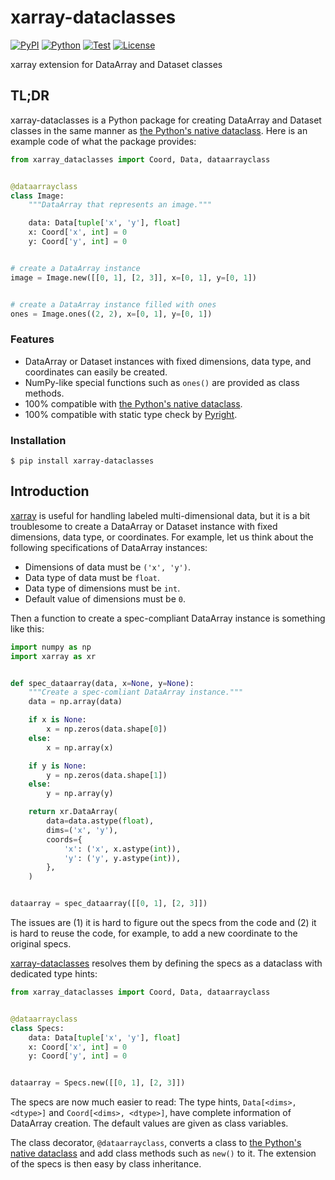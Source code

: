 # xarray-dataclasses

[![PyPI](https://img.shields.io/pypi/v/xarray-dataclasses.svg?label=PyPI&style=flat-square)](https://pypi.org/project/xarray-dataclasses/)
[![Python](https://img.shields.io/pypi/pyversions/xarray-dataclasses.svg?label=Python&color=yellow&style=flat-square)](https://pypi.org/project/xarray-dataclasses/)
[![Test](https://img.shields.io/github/workflow/status/astropenguin/xarray-dataclasses/Test?logo=github&label=Test&style=flat-square)](https://github.com/astropenguin/xarray-dataclasses/actions)
[![License](https://img.shields.io/badge/license-MIT-blue.svg?label=License&style=flat-square)](LICENSE)

xarray extension for DataArray and Dataset classes

## TL;DR

xarray-dataclasses is a Python package for creating DataArray and Dataset classes in the same manner as [the Python's native dataclass].
Here is an example code of what the package provides:

```python
from xarray_dataclasses import Coord, Data, dataarrayclass


@dataarrayclass
class Image:
    """DataArray that represents an image."""

    data: Data[tuple['x', 'y'], float]
    x: Coord['x', int] = 0
    y: Coord['y', int] = 0


# create a DataArray instance
image = Image.new([[0, 1], [2, 3]], x=[0, 1], y=[0, 1])


# create a DataArray instance filled with ones
ones = Image.ones((2, 2), x=[0, 1], y=[0, 1])
```

### Features

- DataArray or Dataset instances with fixed dimensions, data type, and coordinates can easily be created.
- NumPy-like special functions such as ``ones()`` are provided as class methods.
- 100% compatible with [the Python's native dataclass].
- 100% compatible with static type check by [Pyright].

### Installation

```shell
$ pip install xarray-dataclasses
```

## Introduction

[xarray] is useful for handling labeled multi-dimensional data, but it is a bit troublesome to create a DataArray or Dataset instance with fixed dimensions, data type, or coordinates.
For example, let us think about the following specifications of DataArray instances:

- Dimensions of data must be `('x', 'y')`.
- Data type of data must be `float`.
- Data type of dimensions must be `int`.
- Default value of dimensions must be `0`.

Then a function to create a spec-compliant DataArray instance is something like this:

```python
import numpy as np
import xarray as xr


def spec_dataarray(data, x=None, y=None):
    """Create a spec-comliant DataArray instance."""
    data = np.array(data)

    if x is None:
        x = np.zeros(data.shape[0])
    else:
        x = np.array(x)

    if y is None:
        y = np.zeros(data.shape[1])
    else:
        y = np.array(y)

    return xr.DataArray(
        data=data.astype(float),
        dims=('x', 'y'),
        coords={
            'x': ('x', x.astype(int)),
            'y': ('y', y.astype(int)),
        },
    )


dataarray = spec_dataarray([[0, 1], [2, 3]])
```

The issues are (1) it is hard to figure out the specs from the code and (2) it is hard to reuse the code, for example, to add a new coordinate to the original specs.

[xarray-dataclasses](#xarray-dataclasses) resolves them by defining the specs as a dataclass with dedicated type hints:

```python
from xarray_dataclasses import Coord, Data, dataarrayclass


@dataarrayclass
class Specs:
    data: Data[tuple['x', 'y'], float]
    x: Coord['x', int] = 0
    y: Coord['y', int] = 0


dataarray = Specs.new([[0, 1], [2, 3]])
```

The specs are now much easier to read:
The type hints, `Data[<dims>, <dtype>]` and `Coord[<dims>, <dtype>]`, have complete information of DataArray creation.
The default values are given as class variables.

The class decorator, `@dataarrayclass`, converts a class to [the Python's native dataclass] and add class methods such as `new()` to it.
The extension of the specs is then easy by class inheritance.


<!-- References -->
[the Python's native dataclass]: https://docs.python.org/3/library/dataclasses.html
[Pyright]: https://github.com/microsoft/pyright
[xarray]: https://xarray.pydata.org/en/stable/index.html
